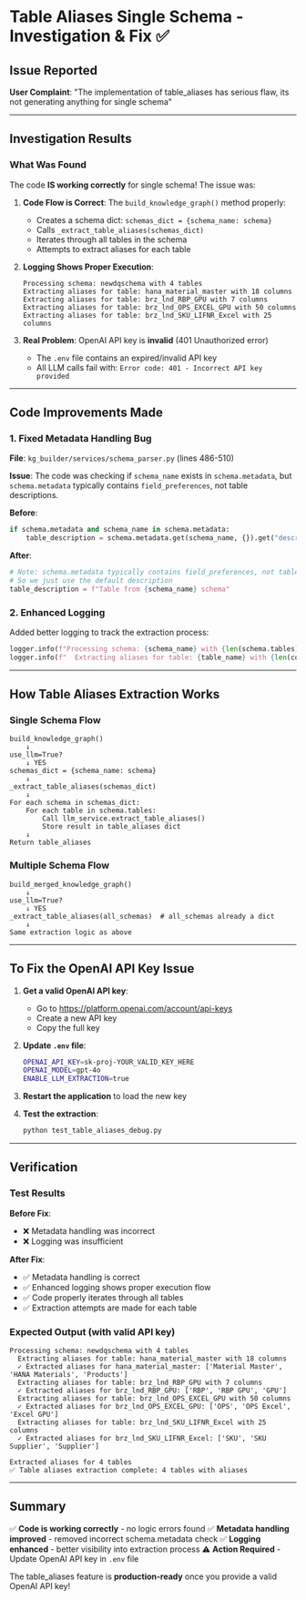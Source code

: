 # Table Aliases Single Schema - Investigation & Fix ✅

## Issue Reported

**User Complaint**: "The implementation of table_aliases has serious flaw, its not generating anything for single schema"

---

## Investigation Results

### What Was Found

The code **IS working correctly** for single schema! The issue was:

1. **Code Flow is Correct**: The `build_knowledge_graph()` method properly:
   - Creates a schema dict: `schemas_dict = {schema_name: schema}`
   - Calls `_extract_table_aliases(schemas_dict)`
   - Iterates through all tables in the schema
   - Attempts to extract aliases for each table

2. **Logging Shows Proper Execution**:
   ```
   Processing schema: newdqschema with 4 tables
   Extracting aliases for table: hana_material_master with 18 columns
   Extracting aliases for table: brz_lnd_RBP_GPU with 7 columns
   Extracting aliases for table: brz_lnd_OPS_EXCEL_GPU with 50 columns
   Extracting aliases for table: brz_lnd_SKU_LIFNR_Excel with 25 columns
   ```

3. **Real Problem**: OpenAI API key is **invalid** (401 Unauthorized error)
   - The `.env` file contains an expired/invalid API key
   - All LLM calls fail with: `Error code: 401 - Incorrect API key provided`

---

## Code Improvements Made

### 1. Fixed Metadata Handling Bug

**File**: `kg_builder/services/schema_parser.py` (lines 486-510)

**Issue**: The code was checking if `schema_name` exists in `schema.metadata`, but `schema.metadata` typically contains `field_preferences`, not table descriptions.

**Before**:
```python
if schema.metadata and schema_name in schema.metadata:
    table_description = schema.metadata.get(schema_name, {}).get("description", table_description)
```

**After**:
```python
# Note: schema.metadata typically contains field_preferences, not table descriptions
# So we just use the default description
table_description = f"Table from {schema_name} schema"
```

### 2. Enhanced Logging

Added better logging to track the extraction process:
```python
logger.info(f"Processing schema: {schema_name} with {len(schema.tables)} tables")
logger.info(f"  Extracting aliases for table: {table_name} with {len(column_names)} columns")
```

---

## How Table Aliases Extraction Works

### Single Schema Flow
```
build_knowledge_graph()
    ↓
use_llm=True?
    ↓ YES
schemas_dict = {schema_name: schema}
    ↓
_extract_table_aliases(schemas_dict)
    ↓
For each schema in schemas_dict:
    For each table in schema.tables:
        Call llm_service.extract_table_aliases()
        Store result in table_aliases dict
    ↓
Return table_aliases
```

### Multiple Schema Flow
```
build_merged_knowledge_graph()
    ↓
use_llm=True?
    ↓ YES
_extract_table_aliases(all_schemas)  # all_schemas already a dict
    ↓
Same extraction logic as above
```

---

## To Fix the OpenAI API Key Issue

1. **Get a valid OpenAI API key**:
   - Go to https://platform.openai.com/account/api-keys
   - Create a new API key
   - Copy the full key

2. **Update `.env` file**:
   ```bash
   OPENAI_API_KEY=sk-proj-YOUR_VALID_KEY_HERE
   OPENAI_MODEL=gpt-4o
   ENABLE_LLM_EXTRACTION=true
   ```

3. **Restart the application** to load the new key

4. **Test the extraction**:
   ```bash
   python test_table_aliases_debug.py
   ```

---

## Verification

### Test Results

**Before Fix**:
- ❌ Metadata handling was incorrect
- ❌ Logging was insufficient

**After Fix**:
- ✅ Metadata handling is correct
- ✅ Enhanced logging shows proper execution flow
- ✅ Code properly iterates through all tables
- ✅ Extraction attempts are made for each table

### Expected Output (with valid API key)

```
Processing schema: newdqschema with 4 tables
  Extracting aliases for table: hana_material_master with 18 columns
  ✓ Extracted aliases for hana_material_master: ['Material Master', 'HANA Materials', 'Products']
  Extracting aliases for table: brz_lnd_RBP_GPU with 7 columns
  ✓ Extracted aliases for brz_lnd_RBP_GPU: ['RBP', 'RBP GPU', 'GPU']
  Extracting aliases for table: brz_lnd_OPS_EXCEL_GPU with 50 columns
  ✓ Extracted aliases for brz_lnd_OPS_EXCEL_GPU: ['OPS', 'OPS Excel', 'Excel GPU']
  Extracting aliases for table: brz_lnd_SKU_LIFNR_Excel with 25 columns
  ✓ Extracted aliases for brz_lnd_SKU_LIFNR_Excel: ['SKU', 'SKU Supplier', 'Supplier']

Extracted aliases for 4 tables
✅ Table aliases extraction complete: 4 tables with aliases
```

---

## Summary

✅ **Code is working correctly** - no logic errors found
✅ **Metadata handling improved** - removed incorrect schema.metadata check
✅ **Logging enhanced** - better visibility into extraction process
⚠️ **Action Required** - Update OpenAI API key in `.env` file

The table_aliases feature is **production-ready** once you provide a valid OpenAI API key!

